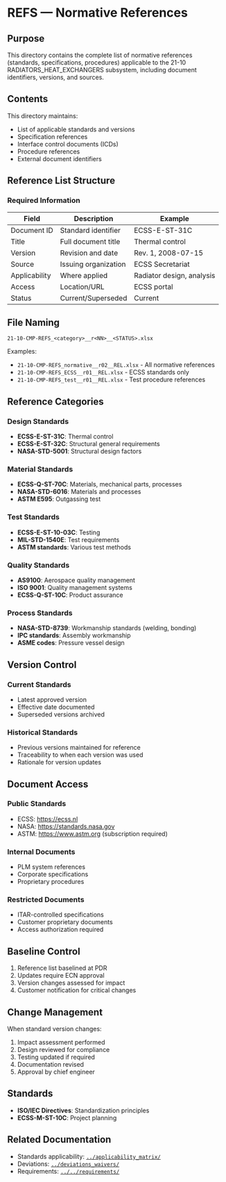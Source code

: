 # REFS — Normative References

## Purpose

This directory contains the complete list of normative references (standards, specifications, procedures) applicable to the 21-10 RADIATORS_HEAT_EXCHANGERS subsystem, including document identifiers, versions, and sources.

## Contents

This directory maintains:
- List of applicable standards and versions
- Specification references
- Interface control documents (ICDs)
- Procedure references
- External document identifiers

## Reference List Structure

### Required Information

| Field | Description | Example |
|-------|-------------|---------|
| Document ID | Standard identifier | ECSS-E-ST-31C |
| Title | Full document title | Thermal control |
| Version | Revision and date | Rev. 1, 2008-07-15 |
| Source | Issuing organization | ECSS Secretariat |
| Applicability | Where applied | Radiator design, analysis |
| Access | Location/URL | ECSS portal |
| Status | Current/Superseded | Current |

## File Naming

```
21-10-CMP-REFS_<category>__r<NN>__<STATUS>.xlsx
```

Examples:
- `21-10-CMP-REFS_normative__r02__REL.xlsx` - All normative references
- `21-10-CMP-REFS_ECSS__r01__REL.xlsx` - ECSS standards only
- `21-10-CMP-REFS_test__r01__REL.xlsx` - Test procedure references

## Reference Categories

### Design Standards
- **ECSS-E-ST-31C**: Thermal control
- **ECSS-E-ST-32C**: Structural general requirements
- **NASA-STD-5001**: Structural design factors

### Material Standards
- **ECSS-Q-ST-70C**: Materials, mechanical parts, processes
- **NASA-STD-6016**: Materials and processes
- **ASTM E595**: Outgassing test

### Test Standards
- **ECSS-E-ST-10-03C**: Testing
- **MIL-STD-1540E**: Test requirements
- **ASTM standards**: Various test methods

### Quality Standards
- **AS9100**: Aerospace quality management
- **ISO 9001**: Quality management systems
- **ECSS-Q-ST-10C**: Product assurance

### Process Standards
- **NASA-STD-8739**: Workmanship standards (welding, bonding)
- **IPC standards**: Assembly workmanship
- **ASME codes**: Pressure vessel design

## Version Control

### Current Standards
- Latest approved version
- Effective date documented
- Superseded versions archived

### Historical Standards
- Previous versions maintained for reference
- Traceability to when each version was used
- Rationale for version updates

## Document Access

### Public Standards
- ECSS: https://ecss.nl
- NASA: https://standards.nasa.gov
- ASTM: https://www.astm.org (subscription required)

### Internal Documents
- PLM system references
- Corporate specifications
- Proprietary procedures

### Restricted Documents
- ITAR-controlled specifications
- Customer proprietary documents
- Access authorization required

## Baseline Control

1. Reference list baselined at PDR
2. Updates require ECN approval
3. Version changes assessed for impact
4. Customer notification for critical changes

## Change Management

When standard version changes:
1. Impact assessment performed
2. Design reviewed for compliance
3. Testing updated if required
4. Documentation revised
5. Approval by chief engineer

## Standards

- **ISO/IEC Directives**: Standardization principles
- **ECSS-M-ST-10C**: Project planning

## Related Documentation

- Standards applicability: [`../applicability_matrix/`](../applicability_matrix/)
- Deviations: [`../deviations_waivers/`](../deviations_waivers/)
- Requirements: [`../../requirements/`](../../requirements/)
